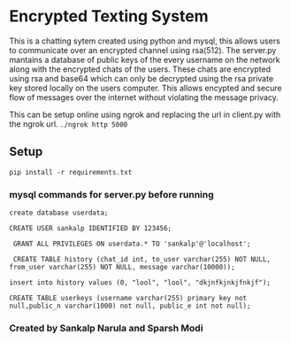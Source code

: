 # Encrypted Texting System

This is a chatting sytem created using python and mysql, this allows users to communicate over an encrypted channel using rsa(512). The server.py mantains a database of public keys of the every username on the network along with the encrypted chats of the users. These chats are encrypted using rsa and base64 which can only be decrypted using the rsa private key stored locally on the users computer. This allows encypted and secure flow of messages over the internet without violating the message privacy.

This can be setup online using ngrok and replacing the url in client.py with the ngrok url.
```./ngrok http 5000```

## Setup

```pip install -r requirements.txt```

### mysql commands for server.py before running

```create database userdata;```

```CREATE USER sankalp IDENTIFIED BY 123456;```

``` GRANT ALL PRIVILEGES ON userdata.* TO 'sankalp'@'localhost';```

``` CREATE TABLE history (chat_id int, to_user varchar(255) NOT NULL, from_user varchar(255) NOT NULL, message varchar(10000));```

```insert into history values (0, "lool", "lool", "dkjnfkjnkjfnkjf");```

```CREATE TABLE userkeys (username varchar(255) primary key not null,public_n varchar(1000) not null, public_e int not null);```



### Created by Sankalp Narula and Sparsh Modi
